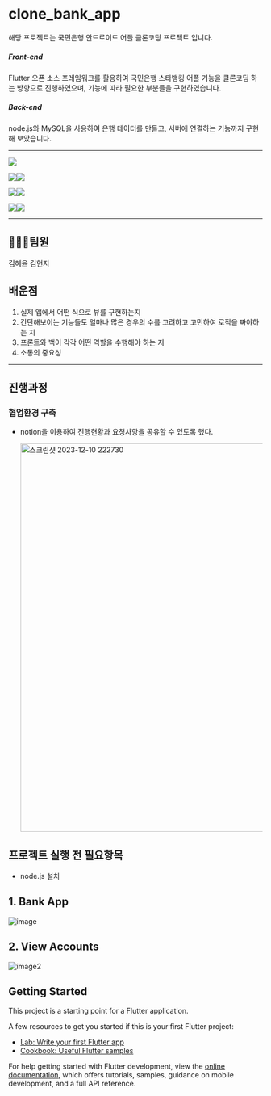 # clone_bank_app

해당 프로젝트는 국민은행 안드로이드 어플 클론코딩 프로젝트 입니다.

##### Front-end
Flutter 오픈 소스 프레임워크를 활용하여 국민은행 스타뱅킹 어플 기능을 클론코딩 하는 방향으로 진행하였으며,
기능에 따라 필요한 부분들을 구현하였습니다.

##### Back-end
node.js와 MySQL을 사용하여 은행 데이터를 만들고, 서버에 연결하는 기능까지 구현해 보았습니다.

---


<img src="https://img.shields.io/badge/flutter-02569B?style=for-the-badge&logo=html5&logoColor=white">

<img src="https://img.shields.io/badge/javascript-F7DF1E?style=for-the-badge&logo=html5&logoColor=white"><img src="https://img.shields.io/badge/mysql-4479A1?style=for-the-badge&logo=html5&logoColor=white">

<img src="https://img.shields.io/badge/nodedotjs-339933?style=for-the-badge&logo=html5&logoColor=white"><img src="https://img.shields.io/badge/express-000000?style=for-the-badge&logo=html5&logoColor=white">

<img src="https://img.shields.io/badge/notion-000000?style=for-the-badge&logo=html5&logoColor=white"><img src="https://img.shields.io/badge/github-181717?style=for-the-badge&logo=html5&logoColor=white">

---

## 🧑‍🤝‍🧑팀원

김혜윤
김현지

## 배운점
1. 실제 앱에서 어떤 식으로 뷰를 구현하는지
2. 간단해보이는 기능들도 얼마나 많은 경우의 수를 고려하고 고민하여 로직을 짜야하는 지
3. 프론트와 백이 각각 어떤 역할을 수행해야 하는 지
4. 소통의 중요성

---

## 진행과정

### 협업환경 구축
- notion을 이용하여 진행현황과 요청사항을 공유할 수 있도록 했다.
  
  <img width="769" alt="스크린샷 2023-12-10 222730" src="https://github.com/Clone-Bank-App/Clone_Bank_App/assets/121094346/e1c364ce-5a8c-4661-a099-6de7d2812021">

## 프로젝트 실행 전 필요항목 
- node.js 설치

## 1. Bank App
![image](https://github.com/Clone-Bank-App/Clone_Bank_App/assets/121094346/5cfb20b2-3b8b-4944-86b8-8caa843665e7)

## 2. View Accounts
![image2](https://github.com/Clone-Bank-App/Clone_Bank_App/assets/121094346/84448d9a-e3f4-47aa-9d5b-15c075a10fd8)

## Getting Started

This project is a starting point for a Flutter application.

A few resources to get you started if this is your first Flutter project:

- [Lab: Write your first Flutter app](https://docs.flutter.dev/get-started/codelab)
- [Cookbook: Useful Flutter samples](https://docs.flutter.dev/cookbook)

For help getting started with Flutter development, view the
[online documentation](https://docs.flutter.dev/), which offers tutorials,
samples, guidance on mobile development, and a full API reference.
